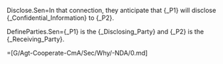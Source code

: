 Disclose.Sen=In that connection, they anticipate that {_P1} will disclose {_Confidential_Information} to {_P2}.

DefineParties.Sen={_P1} is the {_Disclosing_Party} and {_P2} is the {_Receiving_Party}. 

=[G/Agt-Cooperate-CmA/Sec/Why/-NDA/0.md]
